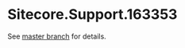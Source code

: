 # Sitecore.Support.163353

See [master branch](https://github.com/sitecoresupport/Sitecore.Support.163353) for details.